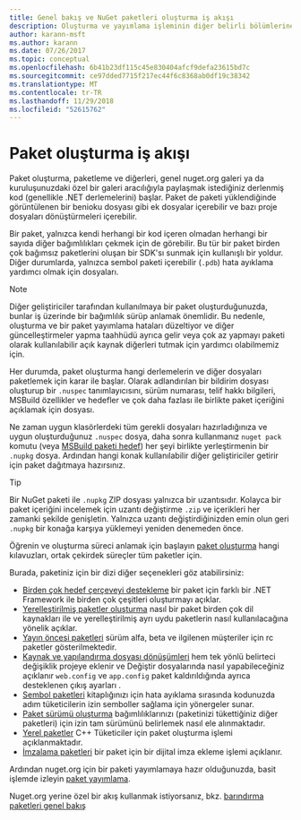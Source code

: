 ```yaml
---
title: Genel bakış ve NuGet paketleri oluşturma iş akışı
description: Oluşturma ve yayımlama işleminin diğer belirli bölümlerine bağlantılar içeren bir NuGet paketi işleminin genel bakış.
author: karann-msft
ms.author: karann
ms.date: 07/26/2017
ms.topic: conceptual
ms.openlocfilehash: 6b41b23df115c45e830404afcf9defa23615bd7c
ms.sourcegitcommit: ce97dded7715f217ec44f6c8368ab0df19c38342
ms.translationtype: MT
ms.contentlocale: tr-TR
ms.lasthandoff: 11/29/2018
ms.locfileid: "52615762"
---
```

# <a name="package-creation-workflow"></a>Paket oluşturma iş akışı

Paket oluşturma, paketleme ve diğerleri, genel nuget.org galeri ya da kuruluşunuzdaki özel bir galeri aracılığıyla paylaşmak istediğiniz derlenmiş kod (genellikle .NET derlemelerini) başlar. Paket de paketi yüklendiğinde görüntülenen bir benioku dosyası gibi ek dosyalar içerebilir ve bazı proje dosyaları dönüştürmeleri içerebilir.

Bir paket, yalnızca kendi herhangi bir kod içeren olmadan herhangi bir sayıda diğer bağımlılıkları çekmek için de görebilir. Bu tür bir paket birden çok bağımsız paketlerini oluşan bir SDK'sı sunmak için kullanışlı bir yoldur. Diğer durumlarda, yalnızca sembol paketi içerebilir (`.pdb`) hata ayıklama yardımcı olmak için dosyaları.

> [!Note]
> Diğer geliştiriciler tarafından kullanılmaya bir paket oluşturduğunuzda, bunlar iş üzerinde bir bağımlılık sürüp anlamak önemlidir. Bu nedenle, oluşturma ve bir paket yayımlama hataları düzeltiyor ve diğer güncelleştirmeler yapma taahhüdü ayrıca gelir veya çok az yapmayı paketi olarak kullanılabilir açık kaynak diğerleri tutmak için yardımcı olabilmemiz için.

Her durumda, paket oluşturma hangi derlemelerin ve diğer dosyaları paketlemek için karar ile başlar. Olarak adlandırılan bir bildirim dosyası oluşturup bir `.nuspec` tanımlayıcısını, sürüm numarası, telif hakkı bilgileri, MSBuild özellikler ve hedefler ve çok daha fazlası ile birlikte paket içeriğini açıklamak için dosyası.

Ne zaman uygun klasörlerdeki tüm gerekli dosyaları hazırladığınıza ve uygun oluşturduğunuz `.nuspec` dosya, daha sonra kullanmanız `nuget pack` komutu (veya [MSBuild paketi hedef](../reference/msbuild-targets.md)) her şeyi birlikte yerleştirmenin bir `.nupkg` dosya. Ardından hangi konak kullanılabilir diğer geliştiriciler getirir için paket dağıtmaya hazırsınız.

> [!Tip]
> Bir NuGet paketi ile `.nupkg` ZIP dosyası yalnızca bir uzantısıdır. Kolayca bir paket içeriğini incelemek için uzantı değiştirme `.zip` ve içerikleri her zamanki şekilde genişletin. Yalnızca uzantı değiştirdiğinizden emin olun geri `.nupkg` bir konağa karşıya yüklemeyi yeniden denemeden önce.

Öğrenin ve oluşturma süreci anlamak için başlayın [paket oluşturma](../create-packages/creating-a-package.md) hangi kılavuzları, ortak çekirdek süreçler tüm paketler için.

Burada, paketiniz için bir dizi diğer seçenekleri göz atabilirsiniz:

- [Birden çok hedef çerçeveyi destekleme](../create-packages/supporting-multiple-target-frameworks.md) bir paket için farklı bir .NET Framework ile birden çok çeşitleri oluşturmayı açıklar.
- [Yerelleştirilmiş paketler oluşturma](../create-packages/creating-localized-packages.md) nasıl bir paket birden çok dil kaynakları ile ve yerelleştirilmiş ayrı uydu paketlerin nasıl kullanılacağına yönelik açıklar.
- [Yayın öncesi paketleri](../create-packages/prerelease-packages.md) sürüm alfa, beta ve ilgilenen müşteriler için rc paketler gösterilmektedir.
- [Kaynak ve yapılandırma dosyası dönüşümleri](../create-packages/source-and-config-file-transformations.md) hem tek yönlü belirteci değişiklik projeye eklenir ve Değiştir dosyalarında nasıl yapabileceğiniz açıklanır `web.config` ve `app.config` paket kaldırıldığında ayrıca desteklenen çıkış ayarları .
- [Sembol paketleri](../create-packages/symbol-packages-snupkg.md) kitaplığınızı için hata ayıklama sırasında kodunuzda adım tüketicilerin izin semboller sağlama için yönergeler sunar.
- [Paket sürümü oluşturma](../reference/package-versioning.md) bağımlılıklarınızı (paketinizi tükettiğiniz diğer paketleri) için izin tam sürümünü belirlemek nasıl ele alınmaktadır.
- [Yerel paketler](../create-packages/native-packages.md) C++ Tüketiciler için paket oluşturma işlemi açıklanmaktadır.
- [İmzalama paketleri](../create-packages/sign-a-package.md) bir paket için bir dijital imza ekleme işlemi açıklanır.

Ardından nuget.org için bir paketi yayımlamaya hazır olduğunuzda, basit işlemde izleyin [paket yayımlama](../create-packages/publish-a-package.md).

Nuget.org yerine özel bir akış kullanmak istiyorsanız, bkz. [barındırma paketleri genel bakış](../hosting-packages/overview.md)

